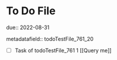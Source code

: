 # To Do File

due:: 2022-08-31

metadatafield:: todoTestFile_761_20

- [ ] Task of todoTestFile_761 1 [[Query me]]
